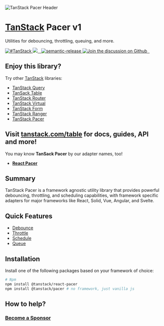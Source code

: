 ![TanStack Pacer Header](https://github.com/tanstack/pacer/raw/main/media/repo-header.png)

# [TanStack](https://tanstack.com) Pacer v1

Utilities for debouncing, throttling, queuing, and more.

<a href="https://twitter.com/intent/tweet?button_hashtag=TanStack" target="\_parent">
  <img alt="#TanStack" src="https://img.shields.io/twitter/url?color=%2308a0e9&label=%23TanStack&style=social&url=https%3A%2F%2Ftwitter.com%2Fintent%2Ftweet%3Fbutton_hashtag%3DTanStack" />
</a>
<a href="https://github.com/tanstack/pacer/actions?pacer=workflow%3A%22react-pacer+tests%22">
  <img src="https://github.com/tanstack/pacer/workflows/react-pacer%20tests/badge.svg" />
</a>
<a href="https://npmjs.com/package/@tanstack/react-pacer" target="\_parent">
  <img alt="" src="https://img.shields.io/npm/dm/@tanstack/react-pacer.svg" />
</a>
<a href="https://bundlephobia.com/result?p=@tanstack/react-pacer@latest" target="\_parent">
  <img alt="" src="https://badgen.net/bundlephobia/minzip/@tanstack/react-pacer@latest" />
</a>
<a href="#badge">
  <img alt="semantic-release" src="https://img.shields.io/badge/%20%20%F0%9F%93%A6%F0%9F%9A%80-semantic--release-e10079.svg">
</a>
<a href="https://github.com/tanstack/pacer/discussions">
  <img alt="Join the discussion on Github" src="https://img.shields.io/badge/Github%20Discussions%20%26%20Support-Chat%20now!-blue" />
</a>
<a href="https://github.com/tanstack/pacer" target="\_parent">
  <img alt="" src="https://img.shields.io/github/stars/tanstack/react-pacer.svg?style=social&label=Star" />
</a>
<a href="https://twitter.com/tannerlinsley" target="\_parent">
  <img alt="" src="https://img.shields.io/twitter/follow/tannerlinsley.svg?style=social&label=Follow" />
</a>

## Enjoy this library?

Try other [TanStack](https://tanstack.com) libraries:

- [TanStack Query](https://github.com/TanStack/query) <img alt="" src="https://img.shields.io/github/stars/tanstack/query.svg" />
- [TanSack Table](https://github.com/TanStack/table) <img alt="" src="https://img.shields.io/github/stars/tanstack/table.svg" />
- [TanStack Router](https://github.com/TanStack/router) <img alt="" src="https://img.shields.io/github/stars/tanstack/router.svg" />
- [TanStack Virtual](https://github.com/TanStack/virtual) <img alt="" src="https://img.shields.io/github/stars/tanstack/virtual.svg" />
- [TanStack Form](https://github.com/TanStack/form) <img alt="" src="https://img.shields.io/github/stars/tanstack/form.svg" />
- [TanStack Ranger](https://github.com/TanStack/ranger) <img alt="" src="https://img.shields.io/github/stars/tanstack/ranger.svg" />
- [TanStack Pacer](https://github.com/TanStack/pacer) <img alt="" src="https://img.shields.io/github/stars/tanstack/pacer.svg" />

## Visit [tanstack.com/table](https://tanstack.com/table) for docs, guides, API and more!

You may know **TanSack Pacer** by our adapter names, too!

- [**React Pacer**](https://tanstack.com/pacer/v1/docs/framework/react/react-pacer)

## Summary

TanStack Pacer is a framework agnostic utility library that provides powerful debouncing, throttling, and scheduling capabilities, with framework specific adapters for major frameworks like React, Solid, Vue, Angular, and Svelte.

## Quick Features

- [Debounce](https://tanstack.com/pacer/v0/docs/framework/react/react-pacer#debounce)
- [Throttle](https://tanstack.com/pacer/v0/docs/framework/react/react-pacer#throttle)
- [Schedule](https://tanstack.com/pacer/v0/docs/framework/react/react-pacer#schedule)
- [Queue](https://tanstack.com/pacer/v0/docs/framework/react/react-pacer#queue)

## Installation

Install one of the following packages based on your framework of choice:

```bash
# Npm
npm install @tanstack/react-pacer
npm install @tanstack/pacer # no framework, just vanilla js
```

## How to help?

### [Become a Sponsor](https://github.com/sponsors/tannerlinsley/)

<!-- USE THE FORCE LUKE -->
